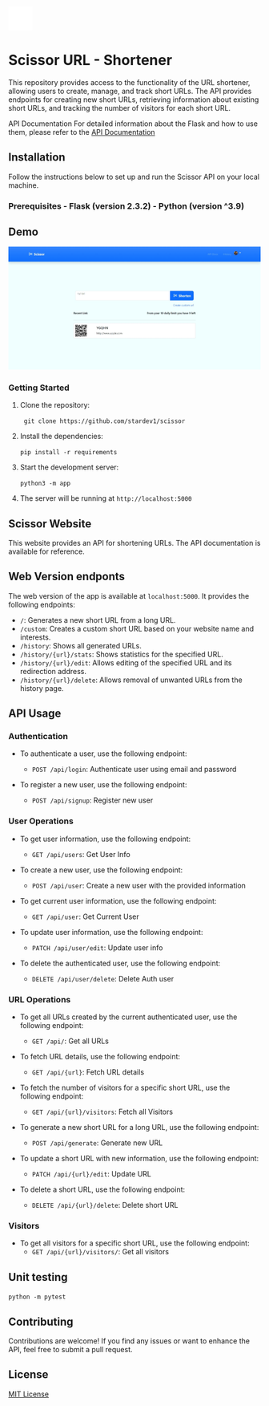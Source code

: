![logo](web/static/icons/logo.svg)

# Scissor URL - Shortener

 This repository provides access to the functionality of the URL shortener, allowing users to create, manage, and track short URLs. The API provides endpoints for creating new short URLs, retrieving information about existing short URLs, and tracking the number of visitors for each short URL.

 API Documentation  For detailed information about the Flask and how to use them, please refer to the [API Documentation](https://flask.palletsprojects.com/en/2.3.x/)

## Installation  
Follow the instructions below to set up and run the Scissor API on your local machine.  

### Prerequisites  - Flask (version 2.3.2) - Python (version ^3.9)  

## Demo

![Home page](demo/Home.jpeg)


### Getting Started  


1. Clone the repository:     

    ` git clone https://github.com/stardev1/scissor`

2.  Install the dependencies:
    
    `pip install -r requirements`
    
3.  Start the development server:
    
    
    `python3 -m app`
    
4.  The server will be running at `http://localhost:5000`

## Scissor Website

This website provides an API for shortening URLs. The API documentation is available for reference.

Web Version endponts
--------------------

The web version of the app is available at `localhost:5000`. It provides the following endpoints:

- `/`: Generates a new short URL from a long URL.
- `/custom`: Creates a custom short URL based on your website name and interests.
- `/history`: Shows all generated URLs.
- `/history/{url}/stats`: Shows statistics for the specified URL.
- `/history/{url}/edit`: Allows editing of the specified URL and its redirection address.
- `/history/{url}/delete`: Allows removal of unwanted URLs from the history page.


    

API Usage
---------

### Authentication

*   To authenticate a user, use the following endpoint:
    
    *   `POST /api/login`: Authenticate user using email and password
*   To register a new user, use the following endpoint:
    
    *   `POST /api/signup`: Register new user

### User Operations

*   To get user information, use the following endpoint:
    
    *   `GET /api/users`: Get User Info
*   To create a new user, use the following endpoint:
    
    *   `POST /api/user`: Create a new user with the provided information
*   To get current user information, use the following endpoint:
    
    *   `GET /api/user`: Get Current User
*   To update user information, use the following endpoint:
    
    *   `PATCH /api/user/edit`: Update user info
*   To delete the authenticated user, use the following endpoint:
    
    *   `DELETE /api/user/delete`: Delete Auth user

### URL Operations

*   To get all URLs created by the current authenticated user, use the following endpoint:
    
    *   `GET /api/`: Get all URLs
*   To fetch URL details, use the following endpoint:
    
    *   `GET /api/{url}`: Fetch URL details
*   To fetch the number of visitors for a specific short URL, use the following endpoint:
    
    *   `GET /api/{url}/visitors`: Fetch all Visitors
*   To generate a new short URL for a long URL, use the following endpoint:
    
    *   `POST /api/generate`: Generate new URL
*   To update a short URL with new information, use the following endpoint:
    
    *   `PATCH /api/{url}/edit`: Update URL
*   To delete a short URL, use the following endpoint:
    
    *   `DELETE /api/{url}/delete`: Delete short URL

### Visitors

*   To get all visitors for a specific short URL, use the following endpoint:
    *   `GET /api/{url}/visitors/`: Get all visitors

## Unit testing

`python -m pytest`


Contributing
------------

Contributions are welcome! If you find any issues or want to enhance the API, feel free to submit a pull request.

License
-------

[MIT License](LICENSE)
